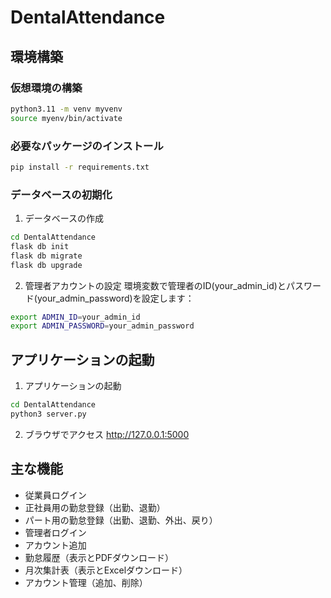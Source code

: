 # DentalAttendance

## 環境構築

### 仮想環境の構築

```bash
python3.11 -m venv myvenv
source myenv/bin/activate
```

### 必要なパッケージのインストール

```bash
pip install -r requirements.txt
```

### データベースの初期化

1. データベースの作成
```bash
cd DentalAttendance
flask db init
flask db migrate
flask db upgrade
```

2. 管理者アカウントの設定
環境変数で管理者のID(your_admin_id)とパスワード(your_admin_password)を設定します：
```bash
export ADMIN_ID=your_admin_id
export ADMIN_PASSWORD=your_admin_password
```

## アプリケーションの起動

1. アプリケーションの起動
```bash
cd DentalAttendance
python3 server.py
```

2. ブラウザでアクセス
http://127.0.0.1:5000

## 主な機能

- 従業員ログイン
- 正社員用の勤怠登録（出勤、退勤）
- パート用の勤怠登録（出勤、退勤、外出、戻り）
- 管理者ログイン
- アカウント追加
- 勤怠履歴（表示とPDFダウンロード）
- 月次集計表（表示とExcelダウンロード）
- アカウント管理（追加、削除）
